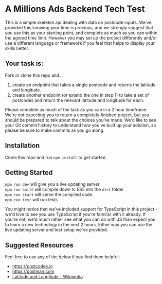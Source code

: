 # A Millions Ads Backend Tech Test
This is a simple skeleton api dealing with data on postcode inputs. We've provided this knowing your time is precious, and we strongly suggest that you use this as your starting point, and complete as much as you can within the agreed time limit. However you may set up the project differently and/or use a different language or framework if you feel that helps to display your skills better.

## Your task is:
Fork or clone this repo and...
1. create an endpoint that takes a single postcode and returns the latitude and longitude.
2. create another endpoint (or extend the one in step 1) to take a set of postcodes and return the relevant latitude and longitude for each.

Please complete as much of the task as you can in a 2 hour timeframe. We're not expecting you to return a completely finished project, but you should be prepared to talk about the choices you've made. We'd like to see your Git commit history to understand how you've built up your solution, so please be sure to make commits as you go along.

## Installation
Clone this repo and run `npm install` to get started.

## Getting Started
`npm run dev` will give you a live updating server<br/>
`npm run build` will compile down to ES5 into the `dist` folder<br/>
`npm run start` will serve the compiled code<br/>
`npm run test` will run tests<br/>

You might notice that we've included support for TypeScript in this project - we'd love to see you use TypeScript if you're familiar with it already. If you're not, we'd much rather see what you can do with JS than expect you to learn a new technology in the next 2 hours. Either way you can use the live updating server and test setup we've provided.

## Suggested Resources
Feel free to use any of the below if you find them helpful:
- https://postcodes.io
- https://postman.com
- [Latitude and Longitude - Wikipedia](https://en.wikipedia.org/wiki/Geographic_coordinate_system#Latitude_and_longitude)
